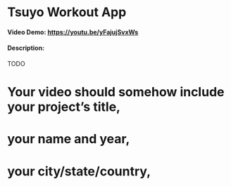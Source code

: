# Tsuyo Workout App
#### Video Demo:  <https://youtu.be/yFajujSvxWs>
#### Description:
TODO

# Your video should somehow include your project’s title, 
# your name and year, 
# your city/state/country, 
